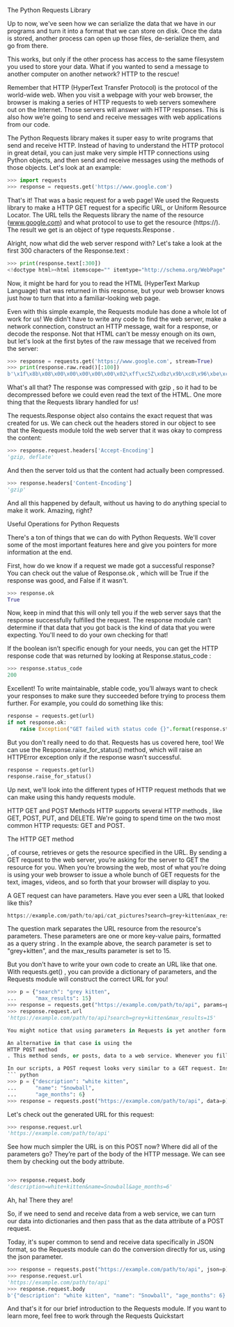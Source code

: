 The Python Requests Library

Up to now, we've seen how we can serialize the data that we have in our programs and turn it into a format that we can store on disk. Once the data is stored, another process can open up those files, de-serialize them, and go from there.

This works, but only if the other process has access to the same filesystem you used to store your data. What if you wanted to send a message to another computer on another network? HTTP to the rescue!

Remember that HTTP (HyperText Transfer Protocol) is the protocol of the world-wide web. When you visit a webpage with your web browser, the browser is making a series of HTTP requests to web servers somewhere out on the Internet. Those servers will answer with HTTP responses. This is also how we’re going to send and receive messages with web applications from our code.

The 
Python Requests library
 makes it super easy to write programs that send and receive HTTP. Instead of having to understand the HTTP protocol in great detail, you can just make very simple HTTP connections using Python objects, and then send and receive messages using the methods of those objects. Let's look at an example:  
 ``` python
>>> import requests
>>> response = requests.get('https://www.google.com')
```
That's it! That was a basic request for a web page! We used the Requests library to make a HTTP GET request for a specific URL, or Uniform Resource Locator. The URL tells the Requests library the name of the resource (www.google.com) and what protocol to use to get the resource (https://). The result we get is an object of type 
requests.Response
.

Alright, now what did the web server respond with? Let's take a look at the first 300 characters of the 
Response.text
:  
``` python
>>> print(response.text[:300])
<!doctype html><html itemscope="" itemtype="http://schema.org/WebPage" lang="de"><head><meta content="text/html; charset=UTF-8" http-equiv="Content-Type"><meta content="/images/branding/googleg/1x/googleg_standard_color_128dp.png" itemprop="image"><title>Google</title><script nonce="dZfbIAn803LDGXS9

```
Now, it might be hard for you to read the 
HTML (HyperText Markup Language)
 that was returned in this response, but your web browser knows just how to turn that into a familiar-looking web page.

Even with this simple example, the Requests module has done a whole lot of work for us! We didn't have to write any code to find the web server, make a network connection, construct an HTTP message, wait for a response, or decode the response. Not that HTML can't be messy enough on its own, but let's look at the first bytes of the 
raw
 message that we received from the server:  
 ``` python
>>> response = requests.get('https://www.google.com', stream=True)
>>> print(response.raw.read()[:100])
b'\x1f\x8b\x08\x00\x00\x00\x00\x00\x02\xff\xc5Z\xdbz\x9b\xc8\x96\xbe\xcfS`\xf2\xb5-\xc6X\x02$t\xc28\xe3v\xdc\xdd\xee\xce\xa9\xb7\xdd;\xe9\x9d\xce\xf6W@\t\x88\x11`@>D\xd6\x9b\xce\xe5<\xc3\\\xcd\xc5\xfc\xab8\x08\xc9Nz\x1f.&\x8e1U\xb5j\xd5:\xfc\xb5jU\x15\x87;^\xe2\x16\xf7)\x97\x82b\x1e\x1d\x1d\xd2S'

```
What's all that? The response was compressed with 
gzip
, so it had to be decompressed before we could even read the text of the HTML. One more thing that the Requests library handled for us!

The 
requests.Response
 object also contains the exact request that was created for us. We can check out the headers stored in our object to see that the Requests module told the web server that it was okay to compress the content:  
 ``` python
>>> response.request.headers['Accept-Encoding']
'gzip, deflate'

```
And then the server told us that the content had actually been compressed.  
``` python
>>> response.headers['Content-Encoding']
'gzip'
```
And all this happened by default, without us having to do anything special to make it work. Amazing, right?  

Useful Operations for Python Requests


There's a ton of things that we can do with Python Requests.  We'll cover some of the most important features here and give you pointers for more information at the end.

First, how do we know if a request we made got a successful response? You can check out the value of 
Response.ok
, which will be True if the response was good, and False if it wasn't.  

``` python
>>> response.ok
True
```
Now, keep in mind that this will only tell you if the web server says that the response successfully fulfilled the request. The response module can’t determine if that data that you got back is the kind of data that you were expecting. You'll need to do your own checking for that!

If the boolean isn’t specific enough for your needs, you can get the 
HTTP response code
 that was returned by looking at 
Response.status_code
:  
``` python
>>> response.status_code
200
```
Excellent! To write maintainable, stable code, you’ll always want to check your responses to make sure they succeeded before trying to process them further. For example, you could do something like this:  
``` python
response = requests.get(url)
if not response.ok:
    raise Exception("GET failed with status code {}".format(response.status_code))
```
But you don't really need to do that. Requests has us covered here, too! We can use the 
Response.raise_for_status()
 method, which will raise an HTTPError exception only if the response wasn’t successful.  
 ``` python
response = requests.get(url)
response.raise_for_status()
```
Up next, we'll look into the different types of HTTP request methods that we can make using this handy requests module.  

HTTP GET and POST Methods
HTTP supports several 
HTTP methods
, like GET, POST, PUT, and DELETE. We're going to spend time on the two most common HTTP requests: GET and POST.


The 
HTTP GET method


, of course, retrieves or gets the resource specified in the URL. By sending a GET request to the web server, you’re asking for the server to GET the resource for you. When you’re browsing the web, most of what you’re doing is using your web browser to issue a whole bunch of GET requests for the text, images, videos, and so forth that your browser will display to you.

A GET request can have parameters. Have you ever seen a URL that looked like this?  
``` python
https://example.com/path/to/api/cat_pictures?search=grey+kitten&max_results=15
```
The question mark separates the URL resource from the resource's parameters. These parameters are one or more key-value pairs, formatted as a 
query string
. In the example above, the search parameter is set to "grey+kitten", and the max_results parameter is set to 15.

But you don't have to write your own code to create an URL like that one. With 
requests.get()
, you can provide a dictionary of parameters, and the Requests module will construct the correct URL for you!  
``` python
>>> p = {"search": "grey kitten",
...      "max_results": 15}
>>> response = requests.get("https://example.com/path/to/api", params=p)
>>> response.request.url
'https://example.com/path/to/api?search=grey+kitten&max_results=15'

You might notice that using parameters in Requests is yet another form of data serialization. Query strings are handy when we want to send small bits of information, but as our data becomes more complex, it can get hard to represent it using query strings. 

An alternative in that case is using the 
HTTP POST method
. This method sends, or posts, data to a web service. Whenever you fill a web form and press a button to submit, you're using the POST method to send that data back to the web server. This method tends to be used when there's a bunch of data to transmit.

In our scripts, a POST request looks very similar to a GET request. Instead of setting the params attribute, which gets turned into a query string and appended to the URL, we use the data attribute, which contains the data that will be sent as part of the POST request.
``` python
>>> p = {"description": "white kitten",
...      "name": "Snowball",
...      "age_months": 6}
>>> response = requests.post("https://example.com/path/to/api", data=p)
```
Let's check out the generated URL for this request:  
``` python
>>> response.request.url
'https://example.com/path/to/api'

```
See how much simpler the URL is on this POST now? Where did all of the parameters go? They’re part of the body of the HTTP message. We can see them by checking out the body attribute.  
``` python

>>> response.request.body
'description=white+kitten&name=Snowball&age_months=6'

```
Ah, ha! There they are!

So, if we need to send and receive data from a web service, we can turn our data into dictionaries and then pass that as the data attribute of a POST request.

Today, it's super common to send and receive data specifically in JSON format, so the Requests module can do the conversion directly for us, using the json parameter.

``` python
>>> response = requests.post("https://example.com/path/to/api", json=p)
>>> response.request.url
'https://example.com/path/to/api'
>>> response.request.body
b'{"description": "white kitten", "name": "Snowball", "age_months": 6}'
```
And that's it for our brief introduction to the Requests module. If you want to learn more, feel free to work through the 
Requests Quickstart



